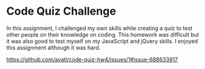 # Code Quiz Challenge

In this assignment, I challenged my own skills while creating a quiz to test other people on their knowledge on coding. This homework was difficult but it was also good to test myself on my JavaScript and jQuery skills. I enjoyed this assignment although it was hard. 

https://github.com/avatl/code-quiz-hw4/issues/1#issue-688633917
